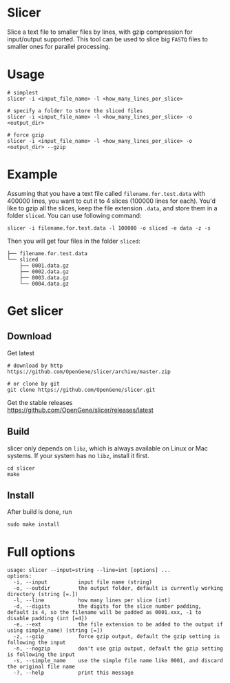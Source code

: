 # Slicer
Slice a text file to smaller files by lines, with gzip compression for input/output supported. This tool can be used to slice big `FASTQ` files to smaller ones for parallel processing.

# Usage
```shell
# simplest
slicer -i <input_file_name> -l <how_many_lines_per_slice>

# specify a folder to store the sliced files
slicer -i <input_file_name> -l <how_many_lines_per_slice> -o <output_dir>

# force gzip
slicer -i <input_file_name> -l <how_many_lines_per_slice> -o <output_dir> --gzip
```

# Example
Assuming that you have a text file called `filename.for.test.data` with 400000 lines, you want to cut it to 4 slices (100000 lines for each). You'd like to gzip all the slices, keep the file extension `.data`, and store them in a folder `sliced`. You can use following command:
```
slicer -i filename.for.test.data -l 100000 -o sliced -e data -z -s
```
Then you will get four files in the folder `sliced`:
```
├── filename.for.test.data
└── sliced
    ├── 0001.data.gz
    ├── 0002.data.gz
    ├── 0003.data.gz
    └── 0004.data.gz
```

# Get slicer
## Download
Get latest
```shell
# download by http
https://github.com/OpenGene/slicer/archive/master.zip

# or clone by git
git clone https://github.com/OpenGene/slicer.git
```
Get the stable releases  
https://github.com/OpenGene/slicer/releases/latest

## Build
slicer only depends on `libz`, which is always available on Linux or Mac systems. If your system has no `libz`, install it first.
```shell
cd slicer
make
```

## Install
After build is done, run
```
sudo make install
```

# Full options
```
usage: slicer --input=string --line=int [options] ... 
options:
  -i, --input          input file name (string)
  -o, --outdir         the output folder, default is currently working directory (string [=.])
  -l, --line           how many lines per slice (int)
  -d, --digits         the digits for the slice number padding, default is 4, so the filename will be padded as 0001.xxx, -1 to disable padding (int [=4])
  -e, --ext            the file extension to be added to the output if using simple_name) (string [=])
  -z, --gzip           force gzip output, default the gzip setting is following the input
  -n, --nogzip         don't use gzip output, default the gzip setting is following the input
  -s, --simple_name    use the simple file name like 0001, and discard the original file name
  -?, --help           print this message
```
